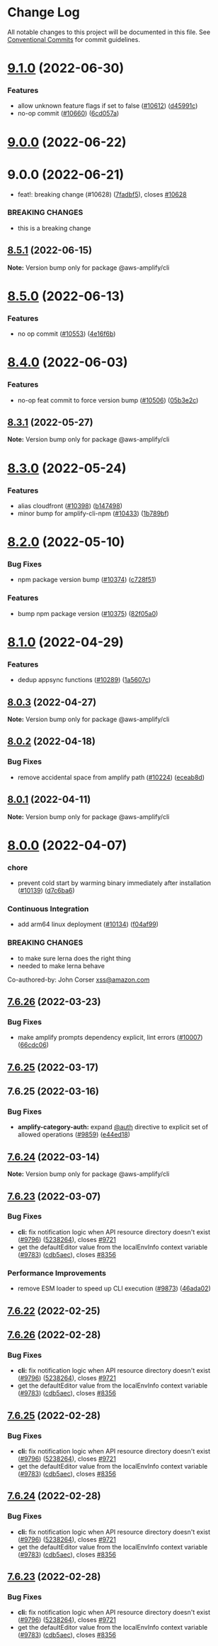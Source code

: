 # Change Log

All notable changes to this project will be documented in this file.
See [Conventional Commits](https://conventionalcommits.org) for commit guidelines.

# [9.1.0](https://github.com/aws-amplify/amplify-cli/compare/@aws-amplify/cli@9.0.0...@aws-amplify/cli@9.1.0) (2022-06-30)


### Features

* allow unknown feature flags if set to false ([#10612](https://github.com/aws-amplify/amplify-cli/issues/10612)) ([d45991c](https://github.com/aws-amplify/amplify-cli/commit/d45991c347e17ef3d77b105e744125ad2d71197e))
* no-op commit ([#10660](https://github.com/aws-amplify/amplify-cli/issues/10660)) ([6cd057a](https://github.com/aws-amplify/amplify-cli/commit/6cd057ab611497fdca0a5f62e519002b5efbeb0b))





# [9.0.0](https://github.com/aws-amplify/amplify-cli/compare/@aws-amplify/cli@8.5.1...@aws-amplify/cli@9.0.0) (2022-06-22)



# 9.0.0 (2022-06-21)


* feat!: breaking change (#10628) ([7fadbf5](https://github.com/aws-amplify/amplify-cli/commit/7fadbf53b8dc89d768779fb588971f5c5b6e70d7)), closes [#10628](https://github.com/aws-amplify/amplify-cli/issues/10628)


### BREAKING CHANGES

* this is a breaking change





## [8.5.1](https://github.com/aws-amplify/amplify-cli/compare/@aws-amplify/cli@8.5.0...@aws-amplify/cli@8.5.1) (2022-06-15)

**Note:** Version bump only for package @aws-amplify/cli





# [8.5.0](https://github.com/aws-amplify/amplify-cli/compare/@aws-amplify/cli@8.4.0...@aws-amplify/cli@8.5.0) (2022-06-13)


### Features

* no op commit ([#10553](https://github.com/aws-amplify/amplify-cli/issues/10553)) ([4e16f6b](https://github.com/aws-amplify/amplify-cli/commit/4e16f6b5d0c488a9357c3dbca11095bd6c4419b5))





# [8.4.0](https://github.com/aws-amplify/amplify-cli/compare/@aws-amplify/cli@8.3.1...@aws-amplify/cli@8.4.0) (2022-06-03)


### Features

* no-op feat commit to force version bump ([#10506](https://github.com/aws-amplify/amplify-cli/issues/10506)) ([05b3e2c](https://github.com/aws-amplify/amplify-cli/commit/05b3e2c0187bdc0345f1606fe0070f524f01b702))





## [8.3.1](https://github.com/aws-amplify/amplify-cli/compare/@aws-amplify/cli@8.3.0...@aws-amplify/cli@8.3.1) (2022-05-27)

**Note:** Version bump only for package @aws-amplify/cli





# [8.3.0](https://github.com/aws-amplify/amplify-cli/compare/@aws-amplify/cli@8.2.0...@aws-amplify/cli@8.3.0) (2022-05-24)


### Features

* alias cloudfront ([#10398](https://github.com/aws-amplify/amplify-cli/issues/10398)) ([b147498](https://github.com/aws-amplify/amplify-cli/commit/b147498968462795e8d467ccda8e504b1c860240))
* minor bump for amplify-cli-npm ([#10433](https://github.com/aws-amplify/amplify-cli/issues/10433)) ([1b789bf](https://github.com/aws-amplify/amplify-cli/commit/1b789bfa5e84ac3cf9c7e9b55e456bb01f07aafc))





# [8.2.0](https://github.com/aws-amplify/amplify-cli/compare/@aws-amplify/cli@8.1.0...@aws-amplify/cli@8.2.0) (2022-05-10)


### Bug Fixes

* npm package version bump ([#10374](https://github.com/aws-amplify/amplify-cli/issues/10374)) ([c728f51](https://github.com/aws-amplify/amplify-cli/commit/c728f5172907bc720e54e031d789eaaf0ac86f85))


### Features

* bump npm package version ([#10375](https://github.com/aws-amplify/amplify-cli/issues/10375)) ([82f05a0](https://github.com/aws-amplify/amplify-cli/commit/82f05a0ad5161d617eb6b5a9ca4f3f0a5efa50b0))





# [8.1.0](https://github.com/aws-amplify/amplify-cli/compare/@aws-amplify/cli@8.0.3...@aws-amplify/cli@8.1.0) (2022-04-29)


### Features

* dedup appsync functions ([#10289](https://github.com/aws-amplify/amplify-cli/issues/10289)) ([1a5607c](https://github.com/aws-amplify/amplify-cli/commit/1a5607c3e40d3a8144fc5f66a1632d90f061ed99))





## [8.0.3](https://github.com/aws-amplify/amplify-cli/compare/@aws-amplify/cli@8.0.2...@aws-amplify/cli@8.0.3) (2022-04-27)

**Note:** Version bump only for package @aws-amplify/cli





## [8.0.2](https://github.com/aws-amplify/amplify-cli/compare/@aws-amplify/cli@8.0.1...@aws-amplify/cli@8.0.2) (2022-04-18)


### Bug Fixes

* remove accidental space from amplify path ([#10224](https://github.com/aws-amplify/amplify-cli/issues/10224)) ([eceab8d](https://github.com/aws-amplify/amplify-cli/commit/eceab8d6810d59f4d1b24e3179caa066ef59a574))





## [8.0.1](https://github.com/aws-amplify/amplify-cli/compare/@aws-amplify/cli@8.0.0...@aws-amplify/cli@8.0.1) (2022-04-11)

**Note:** Version bump only for package @aws-amplify/cli





# [8.0.0](https://github.com/aws-amplify/amplify-cli/compare/@aws-amplify/cli@7.6.26...@aws-amplify/cli@8.0.0) (2022-04-07)


### chore

* prevent cold start by warming binary immediately after installation ([#10139](https://github.com/aws-amplify/amplify-cli/issues/10139)) ([d7c6ba6](https://github.com/aws-amplify/amplify-cli/commit/d7c6ba6a391ba5ead0eb49e896ae9c1f56239e95))


### Continuous Integration

* add arm64 linux deployment ([#10134](https://github.com/aws-amplify/amplify-cli/issues/10134)) ([f04af99](https://github.com/aws-amplify/amplify-cli/commit/f04af99f4877987e75eb025e3855ea1e64dff8ab))


### BREAKING CHANGES

* to make sure lerna does the right thing
* needed to make lerna behave

Co-authored-by: John Corser <xss@amazon.com>





## [7.6.26](https://github.com/aws-amplify/amplify-cli/compare/@aws-amplify/cli@7.6.25...@aws-amplify/cli@7.6.26) (2022-03-23)


### Bug Fixes

* make amplify prompts dependency explicit, lint errors ([#10007](https://github.com/aws-amplify/amplify-cli/issues/10007)) ([66cdc06](https://github.com/aws-amplify/amplify-cli/commit/66cdc06df5f4cba106345af6f6e196b3c3e39445))





## [7.6.25](https://github.com/aws-amplify/amplify-cli/compare/@aws-amplify/cli@7.6.24...@aws-amplify/cli@7.6.25) (2022-03-17)



## 7.6.25 (2022-03-16)


### Bug Fixes

* **amplify-category-auth:** expand [@auth](https://github.com/auth) directive to explicit set of allowed operations ([#9859](https://github.com/aws-amplify/amplify-cli/issues/9859)) ([e44ed18](https://github.com/aws-amplify/amplify-cli/commit/e44ed189b2c94230cbd5674606ffa488cb6c7bfe))





## [7.6.24](https://github.com/aws-amplify/amplify-cli/compare/@aws-amplify/cli@7.6.23...@aws-amplify/cli@7.6.24) (2022-03-14)

**Note:** Version bump only for package @aws-amplify/cli





## [7.6.23](https://github.com/aws-amplify/amplify-cli/compare/@aws-amplify/cli@7.6.22...@aws-amplify/cli@7.6.23) (2022-03-07)


### Bug Fixes

* **cli:** fix notification logic when API resource directory doesn't exist ([#9796](https://github.com/aws-amplify/amplify-cli/issues/9796)) ([5238264](https://github.com/aws-amplify/amplify-cli/commit/52382644a7fb3d242c9498785f3aa3293d19daf4)), closes [#9721](https://github.com/aws-amplify/amplify-cli/issues/9721)
* get the defaultEditor value from the localEnvInfo context variable ([#9783](https://github.com/aws-amplify/amplify-cli/issues/9783)) ([cdb5aec](https://github.com/aws-amplify/amplify-cli/commit/cdb5aec151060280e50ce755cd45bcc2fad84479)), closes [#8356](https://github.com/aws-amplify/amplify-cli/issues/8356)


### Performance Improvements

* remove ESM loader to speed up CLI execution ([#9873](https://github.com/aws-amplify/amplify-cli/issues/9873)) ([46ada02](https://github.com/aws-amplify/amplify-cli/commit/46ada029a7914b75c356c3ae9dcd782ffa324b2a))





## [7.6.22](https://github.com/aws-amplify/amplify-cli/compare/@aws-amplify/cli@7.6.21...@aws-amplify/cli@7.6.22) (2022-02-25)
## [7.6.26](https://github.com/aws-amplify/amplify-cli/compare/@aws-amplify/cli@7.6.21...@aws-amplify/cli@7.6.26) (2022-02-28)


### Bug Fixes

* **cli:** fix notification logic when API resource directory doesn't exist ([#9796](https://github.com/aws-amplify/amplify-cli/issues/9796)) ([5238264](https://github.com/aws-amplify/amplify-cli/commit/52382644a7fb3d242c9498785f3aa3293d19daf4)), closes [#9721](https://github.com/aws-amplify/amplify-cli/issues/9721)
* get the defaultEditor value from the localEnvInfo context variable ([#9783](https://github.com/aws-amplify/amplify-cli/issues/9783)) ([cdb5aec](https://github.com/aws-amplify/amplify-cli/commit/cdb5aec151060280e50ce755cd45bcc2fad84479)), closes [#8356](https://github.com/aws-amplify/amplify-cli/issues/8356)





## [7.6.25](https://github.com/aws-amplify/amplify-cli/compare/@aws-amplify/cli@7.6.21...@aws-amplify/cli@7.6.25) (2022-02-28)


### Bug Fixes

* **cli:** fix notification logic when API resource directory doesn't exist ([#9796](https://github.com/aws-amplify/amplify-cli/issues/9796)) ([5238264](https://github.com/aws-amplify/amplify-cli/commit/52382644a7fb3d242c9498785f3aa3293d19daf4)), closes [#9721](https://github.com/aws-amplify/amplify-cli/issues/9721)
* get the defaultEditor value from the localEnvInfo context variable ([#9783](https://github.com/aws-amplify/amplify-cli/issues/9783)) ([cdb5aec](https://github.com/aws-amplify/amplify-cli/commit/cdb5aec151060280e50ce755cd45bcc2fad84479)), closes [#8356](https://github.com/aws-amplify/amplify-cli/issues/8356)





## [7.6.24](https://github.com/aws-amplify/amplify-cli/compare/@aws-amplify/cli@7.6.21...@aws-amplify/cli@7.6.24) (2022-02-28)


### Bug Fixes

* **cli:** fix notification logic when API resource directory doesn't exist ([#9796](https://github.com/aws-amplify/amplify-cli/issues/9796)) ([5238264](https://github.com/aws-amplify/amplify-cli/commit/52382644a7fb3d242c9498785f3aa3293d19daf4)), closes [#9721](https://github.com/aws-amplify/amplify-cli/issues/9721)
* get the defaultEditor value from the localEnvInfo context variable ([#9783](https://github.com/aws-amplify/amplify-cli/issues/9783)) ([cdb5aec](https://github.com/aws-amplify/amplify-cli/commit/cdb5aec151060280e50ce755cd45bcc2fad84479)), closes [#8356](https://github.com/aws-amplify/amplify-cli/issues/8356)





## [7.6.23](https://github.com/aws-amplify/amplify-cli/compare/@aws-amplify/cli@7.6.21...@aws-amplify/cli@7.6.23) (2022-02-28)


### Bug Fixes

* **cli:** fix notification logic when API resource directory doesn't exist ([#9796](https://github.com/aws-amplify/amplify-cli/issues/9796)) ([5238264](https://github.com/aws-amplify/amplify-cli/commit/52382644a7fb3d242c9498785f3aa3293d19daf4)), closes [#9721](https://github.com/aws-amplify/amplify-cli/issues/9721)
* get the defaultEditor value from the localEnvInfo context variable ([#9783](https://github.com/aws-amplify/amplify-cli/issues/9783)) ([cdb5aec](https://github.com/aws-amplify/amplify-cli/commit/cdb5aec151060280e50ce755cd45bcc2fad84479)), closes [#8356](https://github.com/aws-amplify/amplify-cli/issues/8356)
